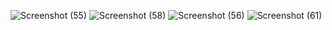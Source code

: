 ![Screenshot (55)](https://github.com/user-attachments/assets/f4ec876e-a620-4b3a-9cec-c0ce7ee74eb9)
![Screenshot (58)](https://github.com/user-attachments/assets/fc83eb43-b570-4698-94cb-54b33649475b)
![Screenshot (56)](https://github.com/user-attachments/assets/7c931960-bb8c-4f10-b0fd-5fece166ee1c)
![Screenshot (61)](https://github.com/user-attachments/assets/4c11d89e-38ca-418e-9802-63a49f6065f2)
